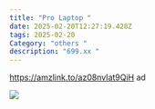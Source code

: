 ```yaml
---
title: "Pro Laptop "
date: 2025-02-20T12:27:19.428Z
tags: 2025-02-20
Category: "others "
description: "699.xx "
---
```

https://amzlink.to/az08nvIat9QiH  ad 

![](https://m.media-amazon.com/images/I/6131ZgIFn1L._AC_SL1500_.jpg)

<!--EndFragment-->